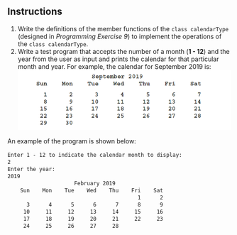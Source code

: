 ## Instructions
1. Write the definitions of the member functions of the `class calendarType` (designed in _Programming Exercise 9_) to implement the operations of the `class calendarType`.
1. Write a test program that accepts the number of a month (**1 - 12**) and the year from the user as input and prints the calendar for that particular month and year. For example, the calendar for September 2019 is:
![SepCalendar](../assets/Chp11_10.png) 


An example of the program is shown below: 
```text
Enter 1 - 12 to indicate the calendar month to display: 
2
Enter the year: 
2019
                     February 2019
    Sun    Mon    Tue    Wed    Thu    Fri    Sat
                                         1      2
      3      4      5      6      7      8      9
     10     11     12     13     14     15     16
     17     18     19     20     21     22     23
     24     25     26     27     28
```